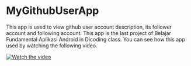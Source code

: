 # MyGithubUserApp
This app is used to view github user account description, its follower account and following account. This app is the last project of Belajar Fundamental Aplikasi Android in Dicoding class.
You can see how this app used by watching the following video.


[![Watch the video](https://i.imgur.com/vKb2F1B.png)](https://youtu.be/tMiJgRJVbZQ)
